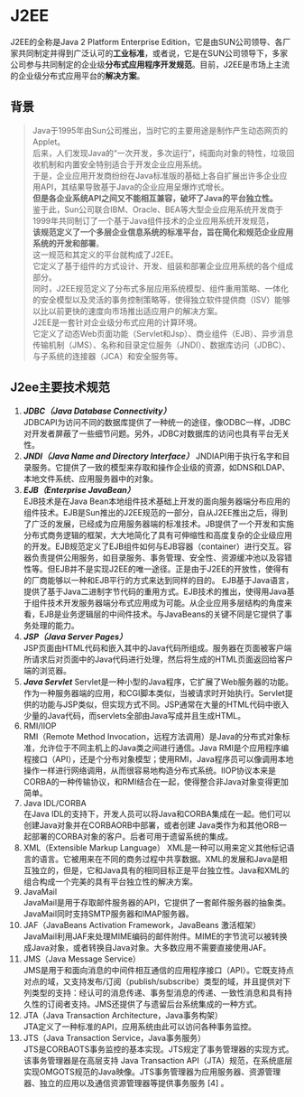 # J2EE

J2EE的全称是Java 2 Platform Enterprise Edition，它是由SUN公司领导、各厂家共同制定并得到广泛认可的**工业标准**，或者说，它是在SUN公司领导下，多家公司参与共同制定的企业级**分布式应用程序开发规范**。目前，J2EE是市场上主流的企业级分布式应用平台的**解决方案**。  

## 背景

> Java于1995年由Sun公司推出，当时它的主要用途是制作产生动态网页的Applet。  
> 后来，人们发现Java的“一次开发，多次运行”，纯面向对象的特性，垃圾回收机制和内置安全特别适合于开发企业应用系统。  
> 于是，企业应用开发商纷纷在Java标准版的基础上各自扩展出许多企业应用API，其结果导致基于Java的企业应用呈爆炸式增长。  
> **但是各企业系统API之间又不能相互兼容，破坏了Java的平台独立性。**  
> 鉴于此，Sun公司联合IBM、Oracle、BEA等大型企业应用系统开发商于1999年共同制订了一个基于Java组件技术的企业应用系统开发规范，  
> **该规范定义了一个多层企业信息系统的标准平台，旨在简化和规范企业应用系统的开发和部署**。  
> 这一规范和其定义的平台就构成了J2EE。  
> 它定义了基于组件的方式设计、开发、组装和部署企业应用系统的各个组成部分。  
> 同时，J2EE规范定义了分布式多层应用系统模型、组件重用策略、一体化的安全模型以及灵活的事务控制策略等，使得独立软件提供商（ISV）能够以比以前更快的速度向市场推出适应用户的解决方案。  
> J2EE是一套针对企业级分布式应用的计算环境。  
> 它定义了动态Web页面功能（Servlet和Jsp）、商业组件（EJB）、异步消息传输机制（JMS）、名称和目录定位服务（JNDI）、数据库访问（JDBC）、与子系统的连接器（JCA）和安全服务等。  

## J2ee主要技术规范

1. ***JDBC（Java Database Connectivity）***   
JDBCAPI为访问不同的数据库提供了一种统一的途径，像ODBC一样，JDBC对开发者屏蔽了一些细节问题。另外，JDBC对数据库的访问也具有平台无关性。
2. ***JNDI（Java Name and Directory Interface）***
JNDIAPI用于执行名字和目录服务。它提供了一致的模型来存取和操作企业级的资源，如DNS和LDAP、本地文件系统、应用服务器中的对象。
3. ***EJB（Enterprise JavaBean）***  
EJB技术是在Java Bean本地组件技术基础上开发的面向服务器端分布应用的组件技术。EJB是Sun推出的J2EE规范的一部分，自从J2EE推出之后，得到了广泛的发展，已经成为应用服务器端的标准技术。JB提供了一个开发和实施分布式商务逻辑的框架，大大地简化了具有可伸缩性和高度复杂的企业级应用的开发。EJB规范定义了EJB组件如何与EJB容器（container）进行交互。容器负责提供公用服务，如目录服务、事务管理、安全性、资源缓冲池以及容错性等。但EJB并不是实现J2EE的唯一途径。正是由于J2EE的开放性，使得有的厂商能够以一种和EJB平行的方式来达到同样的目的。
EJB基于Java语言，提供了基于Java二进制字节代码的重用方式。EJB技术的推出，使得用Java基于组件技术开发服务器端分布式应用成为可能。从企业应用多层结构的角度来看，EJB是业务逻辑层的中间件技术。与JavaBeans的关键不同是它提供了事务处理的能力。
4. ***JSP（Java Server Pages）***  
JSP页面由HTML代码和嵌入其中的Java代码所组成。服务器在页面被客户端所请求后对页面中的Java代码进行处理，然后将生成的HTML页面返回给客户端的浏览器。
5. ***Java Servlet***   Servlet是一种小型的Java程序，它扩展了Web服务器的功能。
作为一种服务器端的应用，和CGI脚本类似，当被请求时开始执行。Servlet提供的功能与JSP类似，但实现方式不同。JSP通常在大量的HTML代码中嵌入少量的Java代码，而servlets全部由Java写成并且生成HTML。
6. RMI/IIOP  
RMI（Remote Method Invocation，远程方法调用）是Java的分布式对象标准，允许位于不同主机上的Java类之间进行通信。Java RMI是个应用程序编程接口（API），还是个分布对象模型；使用RMI，Java程序员可以像调用本地操作一样进行网络调用，从而很容易地构造分布式系统。IIOP协议本来是CORBA的一种传输协议，和RMI结合在一起，使得整合非Java对象变得更加简单。
7. Java IDL/CORBA  
在Java IDL的支持下，开发人员可以将Java和CORBA集成在一起。他们可以创建Java对象并在CORBAORB中部署，或者创建 Java类作为和其他ORB一起部署的CORBA对象的客户。后者可用于遗留系统的集成。
8. XML（Extensible Markup Language）
XML是一种可以用来定义其他标记语言的语言。它被用来在不同的商务过程中共享数据。XML的发展和Java是相互独立的，但是，它和Java具有的相同目标正是平台独立性。Java和XML的组合构成一个完美的具有平台独立性的解决方案。
9. JavaMail  
JavaMail是用于存取邮件服务器的API，它提供了一套邮件服务器的抽象类。JavaMail同时支持SMTP服务器和IMAP服务器。
10. JAF（JavaBeans Activation Framework，JavaBeans 激活框架）  
JavaMail利用JAF来处理MIME编码的邮件附件。MIME的字节流可以被转换成Java对象，或者转换自Java对象。大多数应用不需要直接使用JAF。
11. JMS（Java Message Service）  
JMS是用于和面向消息的中间件相互通信的应用程序接口（API）。它既支持点对点的域，又支持发布/订阅（publish/subscribe）类型的域，并且提供对下列类型的支持：经认可的消息传递、事务型消息的传递、一致性消息和具有持久性的订阅者支持。JMS还提供了与遗留后台系统集成的一种方式。
12. JTA（Java Transaction Architecture，Java事务构架）  
JTA定义了一种标准的API，应用系统由此可以访问各种事务监控。
13. JTS（Java Transaction Service，Java事务服务）  
JTS是CORBAOTS事务监控的基本实现。JTS规定了事务管理器的实现方式。该事务管理器是在高层支持 Java Transaction API（JTA）规范，在系统底层实现OMGOTS规范的Java映像。JTS事务管理器为应用服务器、资源管理器、独立的应用以及通信资源管理器等提供事务服务 [4]  。
